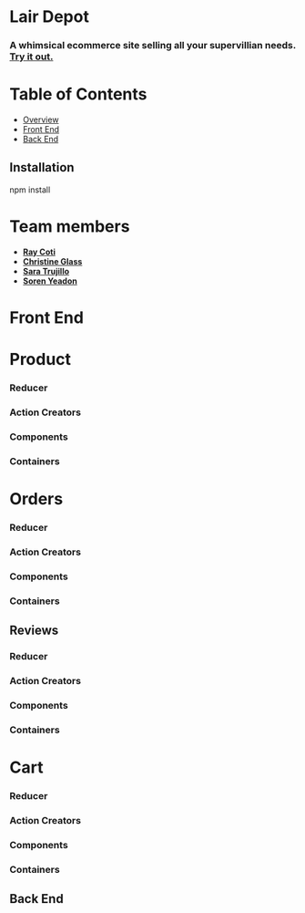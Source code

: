 # Lair Depot
### A whimsical ecommerce site selling all your supervillian needs.  [Try it out.](https://lairdepot.herokuapp.com/)
# Table of Contents
* [Overview](#overview)
* [Front End](#front)
* [Back End](#back)

## Installation
npm install

# Team members
  * **[Ray Coti](https://github.com/raycoti)**
  * **[Christine Glass](https://github.com/cvglass)**
  * **[Sara Trujillo](https://github.com/saralein)**
  * **[Soren Yeadon](https://github.com/spyeadon)**



<a name = "front"/>

# Front End

# Product

### Reducer

### Action Creators

### Components

### Containers

# Orders

### Reducer

### Action Creators

### Components

### Containers

## Reviews

### Reducer

### Action Creators

### Components

### Containers

# Cart

### Reducer

### Action Creators

### Components

### Containers

<a name = "front"/>

## Back End
